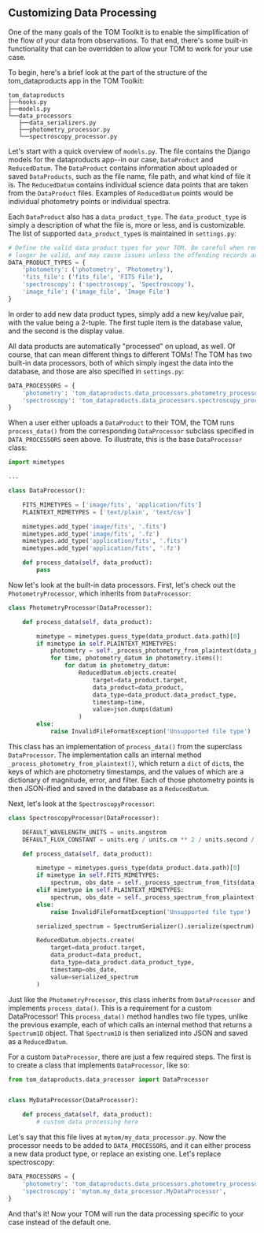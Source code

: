 Customizing Data Processing
---------------------------

One of the many goals of the TOM Toolkit is to enable the simplification of the flow of your data from observations. To
that end, there's some built-in functionality that can be overridden to allow your TOM to work for your use case.

To begin, here's a brief look at the part of the structure of the tom_dataproducts app in the TOM Toolkit:

```
tom_dataproducts
├──hooks.py
├──models.py
└──data_processors
   ├──data_serializers.py
   ├──photometry_processor.py
   └──spectroscopy_processor.py
```

Let's start with a quick overview of `models.py`. The file contains the Django models for the dataproducts app--in our
case, `DataProduct` and `ReducedDatum`. The `DataProduct` contains information about uploaded or saved `DataProducts`,
such as the file name, file path, and what kind of file it is. The `ReducedDatum` contains individual science data
points that are taken from the `DataProduct` files. Examples of `ReducedDatum` points would be individual photometry
points or individual spectra.

Each `DataProduct` also has a `data_product_type`. The `data_product_type` is simply a description of what the file is,
more or less, and is customizable. The list of supported `data_product_type`s is maintained in `settings.py`:

```python
# Define the valid data product types for your TOM. Be careful when removing items, as previously valid types will no
# longer be valid, and may cause issues unless the offending records are modified.
DATA_PRODUCT_TYPES = {
    'photometry': ('photometry', 'Photometry'),
    'fits_file': ('fits_file', 'FITS File'),
    'spectroscopy': ('spectroscopy', 'Spectroscopy'),
    'image_file': ('image_file', 'Image File')
}
```

In order to add new data product types, simply add a new key/value pair, with the value being a 2-tuple. The first
tuple item is the database value, and the second is the display value.

All data products are automatically "processed" on upload, as well. Of course, that can mean different things to
different TOMs! The TOM has two built-in data processors, both of which simply ingest the data into the database,
and those are also specified in `settings.py`:

```python
DATA_PROCESSORS = {
    'photometry': 'tom_dataproducts.data_processors.photometry_processor.PhotometryProcessor',
    'spectroscopy': 'tom_dataproducts.data_processors.spectroscopy_processor.SpectroscopyProcessor',
}
```

When a user either uploads a `DataProduct` to their TOM, the TOM runs `process_data()` from the corresponding
`DataProcessor` subclass specified in `DATA_PROCESSORS` seen above. To illustrate, this is the base `DataProcessor`
class:

```python
import mimetypes

...

class DataProcessor():

    FITS_MIMETYPES = ['image/fits', 'application/fits']
    PLAINTEXT_MIMETYPES = ['text/plain', 'text/csv']

    mimetypes.add_type('image/fits', '.fits')
    mimetypes.add_type('image/fits', '.fz')
    mimetypes.add_type('application/fits', '.fits')
    mimetypes.add_type('application/fits', '.fz')

    def process_data(self, data_product):
        pass

```

Now let's look at the built-in data processors. First, let's check out the `PhotometryProcessor`, which inherits from
`DataProcessor`:

```python
class PhotometryProcessor(DataProcessor):

    def process_data(self, data_product):

        mimetype = mimetypes.guess_type(data_product.data.path)[0]
        if mimetype in self.PLAINTEXT_MIMETYPES:
            photometry = self._process_photometry_from_plaintext(data_product)
            for time, photometry_datum in photometry.items():
                for datum in photometry_datum:
                    ReducedDatum.objects.create(
                        target=data_product.target,
                        data_product=data_product,
                        data_type=data_product.data_product_type,
                        timestamp=time,
                        value=json.dumps(datum)
                    )
        else:
            raise InvalidFileFormatException('Unsupported file type')
```

This class has an implementation of `process_data()` from the superclass `DataProcessor`. The implementation calls an
internal method `_process_photometry_from_plaintext()`, which return a `dict` of `dict`s, the keys of which are
photometry timestamps, and the values of which are a dictionary of magnitude, error, and filter. Each of those
photometry points is then JSON-ified and saved in the database as a `ReducedDatum`.

Next, let's look at the `SpectroscopyProcessor`:

```python
class SpectroscopyProcessor(DataProcessor):

    DEFAULT_WAVELENGTH_UNITS = units.angstrom
    DEFAULT_FLUX_CONSTANT = units.erg / units.cm ** 2 / units.second / units.angstrom

    def process_data(self, data_product):

        mimetype = mimetypes.guess_type(data_product.data.path)[0]
        if mimetype in self.FITS_MIMETYPES:
            spectrum, obs_date = self._process_spectrum_from_fits(data_product)
        elif mimetype in self.PLAINTEXT_MIMETYPES:
            spectrum, obs_date = self._process_spectrum_from_plaintext(data_product)
        else:
            raise InvalidFileFormatException('Unsupported file type')

        serialized_spectrum = SpectrumSerializer().serialize(spectrum)

        ReducedDatum.objects.create(
            target=data_product.target,
            data_product=data_product,
            data_type=data_product.data_product_type,
            timestamp=obs_date,
            value=serialized_spectrum
        )
```

Just like the `PhotometryProcessor`, this class inherits from `DataProcessor` and implements `process_data()`. This is a
requirement for a custom DataProcessor! This `process_data()` method handles two file types, unlike the previous
example, each of which calls an internal method that returns a `Spectrum1D` object. That `Spectrum1D` is then serialized
into JSON and saved as a `ReducedDatum`.

For a custom `DataProcessor`, there are just a few required steps. The first is to create a class that implements
`DataProcessor`, like so:

```python
from tom_dataproducts.data_processor import DataProcessor


class MyDataProcessor(DataProcessor):

    def process_data(self, data_product):
        # custom data processing here
```

Let's say that this file lives at `mytom/my_data_processor.py`. Now the processor needs to be added to
`DATA_PROCESSORS`, and it can either process a new data product type, or replace an existing one. Let's replace
spectroscopy:

```python
DATA_PROCESSORS = {
    'photometry': 'tom_dataproducts.data_processors.photometry_processor.PhotometryProcessor',
    'spectroscopy': 'mytom.my_data_processor.MyDataProcessor',
}
```

And that's it! Now your TOM will run the data processing specific to your case instead of the default one.
